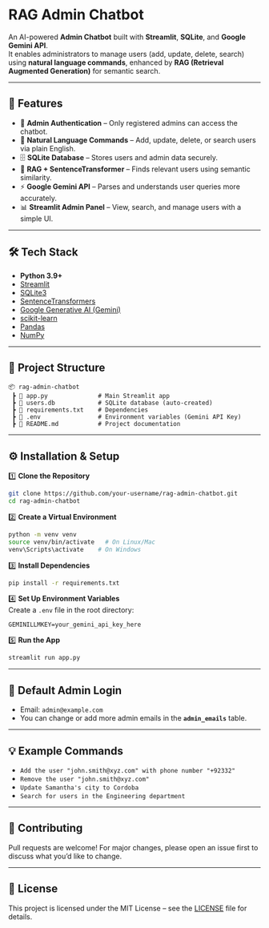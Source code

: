# RAG Admin Chatbot

An AI-powered **Admin Chatbot** built with **Streamlit**, **SQLite**, and **Google Gemini API**.  
It enables administrators to manage users (add, update, delete, search) using **natural language commands**, enhanced by **RAG (Retrieval Augmented Generation)** for semantic search.

---

## 🚀 Features
- 🔑 **Admin Authentication** – Only registered admins can access the chatbot.  
- 💬 **Natural Language Commands** – Add, update, delete, or search users via plain English.  
- 🗄️ **SQLite Database** – Stores users and admin data securely.  
- 🧠 **RAG + SentenceTransformer** – Finds relevant users using semantic similarity.  
- ⚡ **Google Gemini API** – Parses and understands user queries more accurately.  
- 📊 **Streamlit Admin Panel** – View, search, and manage users with a simple UI.  

---

## 🛠️ Tech Stack
- **Python 3.9+**
- [Streamlit](https://streamlit.io/)
- [SQLite3](https://www.sqlite.org/)
- [SentenceTransformers](https://www.sbert.net/)
- [Google Generative AI (Gemini)](https://ai.google/)
- [scikit-learn](https://scikit-learn.org/stable/)
- [Pandas](https://pandas.pydata.org/)
- [NumPy](https://numpy.org/)

---

## 📂 Project Structure
```
📦 rag-admin-chatbot
 ┣ 📜 app.py              # Main Streamlit app
 ┣ 📜 users.db            # SQLite database (auto-created)
 ┣ 📜 requirements.txt    # Dependencies
 ┣ 📜 .env                # Environment variables (Gemini API Key)
 ┣ 📜 README.md           # Project documentation
```

---

## ⚙️ Installation & Setup

1️⃣ **Clone the Repository**
```bash
git clone https://github.com/your-username/rag-admin-chatbot.git
cd rag-admin-chatbot
```

2️⃣ **Create a Virtual Environment**
```bash
python -m venv venv
source venv/bin/activate   # On Linux/Mac
venv\Scripts\activate    # On Windows
```

3️⃣ **Install Dependencies**
```bash
pip install -r requirements.txt
```

4️⃣ **Set Up Environment Variables**  
Create a `.env` file in the root directory:
```
GEMINILLMKEY=your_gemini_api_key_here
```

5️⃣ **Run the App**
```bash
streamlit run app.py
```

---

## 🔑 Default Admin Login
- Email: `admin@example.com`  
- You can change or add more admin emails in the **`admin_emails`** table.

---

## 💡 Example Commands
- `Add the user "john.smith@xyz.com" with phone number "+92332"`  
- `Remove the user "john.smith@xyz.com"`  
- `Update Samantha's city to Cordoba`  
- `Search for users in the Engineering department`  

---

## 🤝 Contributing
Pull requests are welcome! For major changes, please open an issue first to discuss what you’d like to change.

---

## 📜 License
This project is licensed under the MIT License – see the [LICENSE](LICENSE) file for details.
